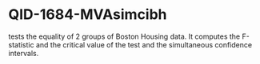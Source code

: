 # QID-1684-MVAsimcibh
tests the equality of 2 groups of Boston Housing data. It computes the F-statistic and the critical value of the test and the simultaneous confidence intervals.
